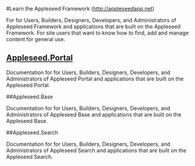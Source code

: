 #Learn the Appleseed Framework (http://appleseedapp.net)

For for Users, Builders, Designers, Developers, and Administrators of Appleseed Framework and applications that are built on the Appleseed Framework. 
For site users that want to know how to find, add and manage content for general use.
 

## [Appleseed.Portal](Portal/index.md)

Documentation for for Users, Builders, Designers, Developers, and Administrators of Appleseed Portal and applications that are built on the Appleseed Portal. 


 ##Appleseed.Base

Documentation for for Users, Builders, Designers, Developers, and Administrators of Appleseed Base and applications that are built on the Appleseed Base. 


  ##Appleseed.Search

Documentation for for Users, Builders, Designers, Developers, and Administrators of Appleseed Search and applications that are built on the Appleseed Search. 


